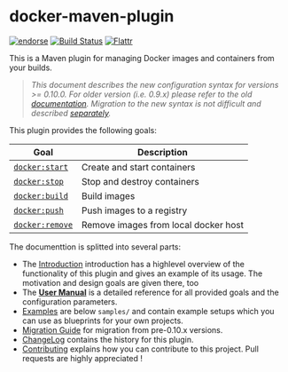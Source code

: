 # docker-maven-plugin

[![endorse](http://api.coderwall.com/rhuss/endorsecount.png)](http://coderwall.com/rhuss)
[![Build Status](https://secure.travis-ci.org/rhuss/docker-maven-plugin.png)](http://travis-ci.org/rhuss/docker-maven-plugin)
[![Flattr](http://api.flattr.com/button/flattr-badge-large.png)](http://flattr.com/thing/73919/Jolokia-JMX-on-Capsaicin)

This is a Maven plugin for managing Docker images and containers from your builds.

> *This document describes the new configuration syntax for versions >=
> 0.10.0. For older version (i.e. 0.9.x) please refer to the old
> [documentation](doc/readme-0.9.x.md). Migration to the new syntax is not
> difficult and described [separately](doc/migration-0.9.x.md).*

This plugin provides the following goals:

| Goal                                          | Description                          |
| --------------------------------------------- | ------------------------------------ |
| [`docker:start`](doc/manual.md#dockerstart)   | Create and start containers          |
| [`docker:stop`](doc/manual.md#dockerstop)     | Stop and destroy containers          |
| [`docker:build`](doc/manual.md#dockerbuild)   | Build images                         |
| [`docker:push`](doc/manual.md#dockerpush)     | Push images to a registry            |
| [`docker:remove`](doc/manual.md#dockerremove) | Remove images from local docker host |

The documenttion is splitted into several parts:

* The [Introduction](doc/intro.md) introduction has a highlevel
  overview of the functionality of this plugin and gives an example of
  its usage. The motivation and design goals are given there, too
* The **[User Manual](doc/manual.md)** is a detailed reference for all
  provided goals and the configuration parameters. 
* [Examples](doc/examples.md) are below `samples/` and contain example
  setups which you can use as blueprints for your own projects.
* [Migration Guide](doc/migration-0.9.x.md) for migration from pre-0.10.x versions.
* [ChangeLog](doc/changelog.md) contains the history for this plugin.
* [Contributing](doc/contributing.md) explains how you can contribute to this project. Pull requests are highly appreciated !
  



